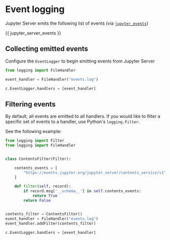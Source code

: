 # Event logging

Jupyter Server emits the following list of events (via [`jupyter_events`](https://jupyter-events.readthedocs.io/en/latest/))

{{ jupyter_server_events }}

## Collecting emitted events

Configure the `EventLogger` to begin emitting events from Jupyter Server

```python
from logging import FileHandler

event_handler = FileHandler("events.log")

c.EventLogger.handlers = [event_handler]
```

## Filtering events

By default, all events are emitted to all handlers. If you would like to filter a specific set of
events to a handler, use Python's `logging.Filter`.

See the following example:

```python
from logging import Filter
from logging import FileHandler


class ContentsFilter(Filter):

    contents_events = [
        "https://events.jupyter.org/jupyter_server/contents_service/v1"
    ]

    def filter(self, record):
        if record.msg['__schema__'] in self.contents_events:
            return True
        return False


contents_filter = ContentsFilter()
event_handler = FileHandler("events.log")
event_handler.addFilter(contents_filter)

c.EventLogger.handlers = [event_handler]
```
